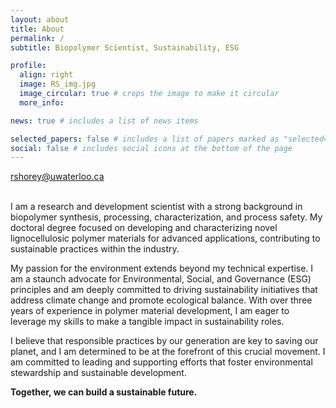 ```yaml
---
layout: about
title: About
permalink: /
subtitle: Biopolymer Scientist, Sustainability, ESG

profile:
  align: right
  image: RS_img.jpg
  image_circular: true # crops the image to make it circular
  more_info: 

news: true # includes a list of news items

selected_papers: false # includes a list of papers marked as "selected={true}"
social: false # includes social icons at the bottom of the page
---
```



<!-- <p class="texttt-bold">rshorey@uwaterloo.ca</p> -->
<span class="texttt-bold">rshorey@uwaterloo.ca</span>

<br>
I am a research and development scientist with a strong background in biopolymer synthesis, processing, characterization, and process safety. My doctoral degree focused on developing and characterizing novel lignocellulosic polymer materials for advanced applications, contributing to sustainable practices within the industry.

My passion for the environment extends beyond my technical expertise. I am a staunch advocate for Environmental, Social, and Governance (ESG) principles and am deeply committed to driving sustainability initiatives that address climate change and promote ecological balance. With over three years of experience in polymer material development, I am eager to leverage my skills to make a tangible impact in sustainability roles.

I believe that responsible practices by our generation are key to saving our planet, and I am determined to be at the forefront of this crucial movement. I am committed to leading and supporting efforts that foster environmental stewardship and sustainable development.

**Together, we can build a sustainable future.**

<br>

<!-- SEAN!!!. Tell the world about yourself. Link to your favorite [subreddit](http://reddit.com). You can put a picture in, too. The code is already in, just name your picture `prof_pic.jpg` and put it in the `img/` folder.

Put your address / P.O. box / other info right below your picture. You can also disable any of these elements by editing `profile` property of the YAML header of your `_pages/about.md`. Edit `_bibliography/papers.bib` and Jekyll will render your [publications page](/al-folio/publications/) automatically.

Link to your social media connections, too. This theme is set up to use [Font Awesome icons](https://fontawesome.com/) and [Academicons](https://jpswalsh.github.io/academicons/), like the ones below. Add your Facebook, Twitter, LinkedIn, Google Scholar, or just disable all of them. -->

